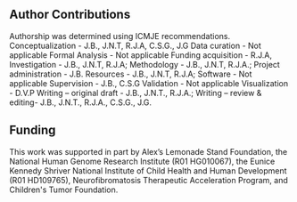 ## Author Contributions

Authorship was determined using ICMJE recommendations.
Conceptualization - J.B., J.N.T, R.J.A, C.S.G., J.G
Data curation - Not applicable 
Formal Analysis - Not applicable 
Funding acquisition - R.J.A, 
Investigation - J.B., J.N.T, R.J.A; 
Methodology - J.B., J.N.T, R.J.A.; 
Project administration - J.B.
Resources - J.B., J.N.T, R.J.A; 
Software - Not applicable 
Supervision - J.B., C.S.G 
Validation - Not applicable 
Visualization - D.V.P 
Writing – original draft - J.B., J.N.T., R.J.A.;
Writing – review & editing- J.B., J.N.T., R.J.A., C.S.G., J.G.

## Funding
This work was supported in part by Alex’s Lemonade Stand Foundation, the National Human Genome Research Institute (R01 HG010067), the Eunice Kennedy Shriver National Institute of Child Health and Human Development (R01 HD109765), Neurofibromatosis Therapeutic Acceleration Program, and Children's Tumor Foundation.